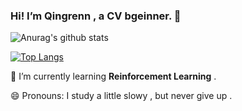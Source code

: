 ### Hi! I’m Qingrenn , a CV bgeinner. 👋
![Anurag's github stats](https://github-readme-stats.vercel.app/api?username=Qingrenn&show_icons=true&theme=merko&title_color=EEAD0E)

[![Top Langs](https://github-readme-stats.vercel.app/api/top-langs/?username=Qingrenn&layout=compact)](https://github.com/anuraghazra/github-readme-stats)

🌱 I’m currently learning **Reinforcement Learning** .

😄 Pronouns: I study a little slowy , but never give up .
<!--
**Qingrenn/Qingrenn** is a ✨ _special_ ✨ repository because its `README.md` (this file) appears on your GitHub profile.



Here are some ideas to get you started:

- 🔭 I’m currently working on ...
- 🌱 I’m currently learning ...
- 👯 I’m looking to collaborate on ...
- 🤔 I’m looking for help with ...
- 💬 Ask me about ...
- 📫 How to reach me: ...
- 😄 Pronouns: ...
- ⚡ Fun fact: ...
-->
